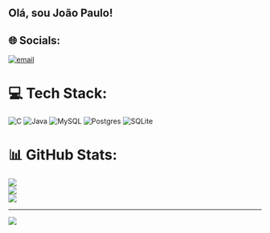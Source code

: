 ## Olá, sou João Paulo!

## 🌐 Socials:
[![email](https://img.shields.io/badge/Email-D14836?logo=gmail&logoColor=white)](mailto:joaopk.ifc@gmail.com) 

# 💻 Tech Stack:
![C](https://img.shields.io/badge/c-%2300599C.svg?style=flat&logo=c&logoColor=white) ![Java](https://img.shields.io/badge/java-%23ED8B00.svg?style=flat&logo=openjdk&logoColor=white) ![MySQL](https://img.shields.io/badge/mysql-4479A1.svg?style=flat&logo=mysql&logoColor=white) ![Postgres](https://img.shields.io/badge/postgres-%23316192.svg?style=flat&logo=postgresql&logoColor=white) ![SQLite](https://img.shields.io/badge/sqlite-%2307405e.svg?style=flat&logo=sqlite&logoColor=white)
# 📊 GitHub Stats:
![](https://github-readme-stats.vercel.app/api?username=Jopako&theme=dark&hide_border=false&include_all_commits=true&count_private=true)<br/>
![](https://nirzak-streak-stats.vercel.app/?user=Jopako&theme=dark&hide_border=false)<br/>
![](https://github-readme-stats.vercel.app/api/top-langs/?username=Jopako&theme=dark&hide_border=false&include_all_commits=true&count_private=true&layout=compact)

---
[![](https://visitcount.itsvg.in/api?id=Jopako&icon=0&color=0)](https://visitcount.itsvg.in)

